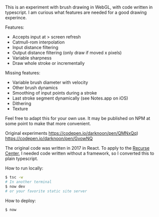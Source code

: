 This is an experiment with brush drawing in WebGL, with code written in typescript. I am curious what features are needed for a good drawing experince.

Features:

- Accepts input at > screen refresh
- Catmull-rom interpolation
- Input distance filtering
- Output distance filtering (only draw if moved x pixels)
- Variable sharpness
- Draw whole stroke or incrementally

Missing features:

- Variable brush diameter with velocity
- Other brush dynamics
- Smoothing of input points during a stroke
- Last stroke segment dynamically (see Notes.app on iOS)
- Dithering
- Texture

Feel free to adapt this for your own use. It may be published on NPM at some point to make that more convenient.

Original experiments
https://codepen.io/darknoon/pen/QMNxQq)
https://codepen.io/darknoon/pen/GvowNQ

The original code was written in 2017 in React. To apply to the [Recurse Center](https://recurse.com), I needed code written without a framework, so I converted this to plain typescript.

How to run locally:

```sh
$ tsc -w
# In another terminal
$ now dev
# or your favorite static site server
```

How to deploy:

```sh
$ now
```
